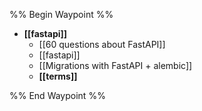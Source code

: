 %% Begin Waypoint %%
- **[[fastapi]]**
	- [[60 questions about FastAPI]]
	- [[fastapi]]
	- [[Migrations with FastAPI + alembic]]
	- **[[terms]]**

%% End Waypoint %%